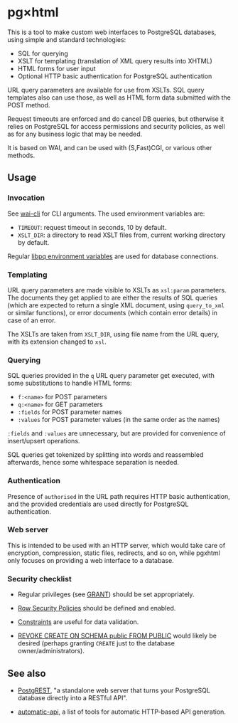 # pg×html

This is a tool to make custom web interfaces to PostgreSQL databases,
using simple and standard technologies:

- SQL for querying
- XSLT for templating (translation of XML query results into XHTML)
- HTML forms for user input
- Optional HTTP basic authentication for PostgreSQL authentication

URL query parameters are available for use from XSLTs. SQL query
templates also can use those, as well as HTML form data submitted with
the POST method.

Request timeouts are enforced and do cancel DB queries, but otherwise
it relies on PostgreSQL for access permissions and security policies,
as well as for any business logic that may be needed.

It is based on WAI, and can be used with (S,Fast)CGI, or various other
methods.


## Usage

### Invocation

See [wai-cli](https://hackage.haskell.org/package/wai-cli) for CLI
arguments. The used environment variables are:

- `TIMEOUT`: request timeout in seconds, 10 by default.
- `XSLT_DIR`: a directory to read XSLT files from, current working
  directory by default.

Regular [libpq environment
variables](https://www.postgresql.org/docs/current/libpq-envars.html)
are used for database connections.

### Templating

URL query parameters are made visible to XSLTs as `xsl:param`
parameters. The documents they get applied to are either the results
of SQL queries (which are expected to return a single XML document,
using `query_to_xml` or similar functions), or error documents (which
contain error details) in case of an error.

The XSLTs are taken from `XSLT_DIR`, using file name from the URL
query, with its extension changed to `xsl`.

### Querying

SQL queries provided in the `q` URL query parameter get executed, with
some substitutions to handle HTML forms:

- `f:<name>` for POST parameters
- `q:<name>` for GET parameters
- `:fields` for POST parameter names
- `:values` for POST parameter values (in the same order as the names)

`:fields` and `:values` are unnecessary, but are provided for
convenience of insert/upsert operations.

SQL queries get tokenized by splitting into words and reassembled
afterwards, hence some whitespace separation is needed.

### Authentication

Presence of `authorised` in the URL path requires HTTP basic
authentication, and the provided credentials are used directly for
PostgreSQL authentication.

### Web server

This is intended to be used with an HTTP server, which would take care
of encryption, compression, static files, redirects, and so on, while
pgxhtml only focuses on providing a web interface to a database.

### Security checklist

- Regular privileges (see
  [GRANT](https://www.postgresql.org/docs/current/sql-grant.html))
  should be set appropriately.

- [Row Security
  Policies](https://www.postgresql.org/docs/current/ddl-rowsecurity.html)
  should be defined and enabled.

- [Constraints](https://www.postgresql.org/docs/current/ddl-constraints.html)
  are useful for data validation.

- [REVOKE CREATE ON SCHEMA public FROM
  PUBLIC](https://www.postgresql.org/docs/current/ddl-schemas.html)
  would likely be desired (perhaps granting `CREATE` just to the
  database owner/administrators).

## See also

- [PostgREST](http://postgrest.org/), "a standalone web server that
  turns your PostgreSQL database directly into a RESTful API".

- [automatic-api](https://github.com/dbohdan/automatic-api/), a list
  of tools for automatic HTTP-based API generation.
